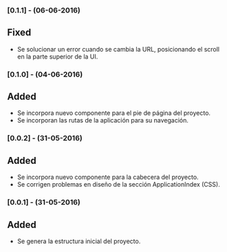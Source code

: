 ### [0.1.1] - (06-06-2016)
## Fixed
- Se solucionar un error cuando se cambia la URL, posicionando el scroll en la parte superior de la UI.

### [0.1.0] - (04-06-2016)
## Added
- Se incorpora nuevo componente para el pie de página del proyecto.
- Se incorporan las rutas de la aplicación para su navegación.

### [0.0.2] - (31-05-2016)
## Added
- Se incorpora nuevo componente para la cabecera del proyecto.
- Se corrigen problemas en diseño de la sección ApplicationIndex (CSS).

### [0.0.1] - (31-05-2016)
## Added
- Se genera la estructura inicial del proyecto.
